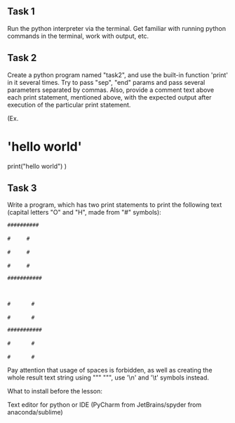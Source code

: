 ## Task 1

Run the python interpreter via the terminal.
Get familiar with running python commands in the terminal, work with output, etc.

## Task 2

Create a python program named "task2", and use the built-in function 'print' in it several times.
Try to pass "sep", "end" params and pass several parameters separated by commas.
Also, provide a comment text above each print statement, mentioned above,
with the expected output after execution of the particular print statement.

(Ex.
# 'hello world'
print("hello world")
)

## Task 3

Write a program, which has two print statements to print the following text
(capital letters "O" and "H", made from "#" symbols):


`##########`

`#`   `    ` `#`

`#`   `    `  `#`

`#`   `    `  `#`

`###########`


` `

`#`   `    `  ` `       `#`

`#`   `    `  ` `       `#`

`###########`

`#`   `    `  ` `       `#`

`#`   `    `  ` `       `#`


Pay attention that usage of spaces is forbidden, as well as creating the whole result
text string using """ """, use '\n' and '\t' symbols instead.

What to install before the lesson:

Text editor for python or IDE (PyCharm from JetBrains/spyder from anaconda/sublime)
